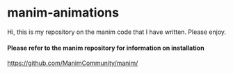 # manim-animations
Hi, this is my repository on the manim code that I have written. Please enjoy.

#### Please refer to the manim repository for information on installation
https://github.com/ManimCommunity/manim/
